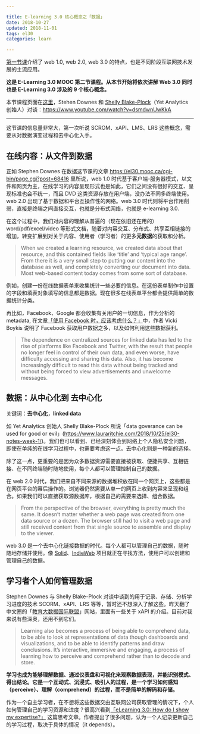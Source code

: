```yaml
---

title: E-learning 3.0 核心概念之「数据」
date: 2018-10-27
updated: 2018-11-01
tags: el30
categories: learn

---
```


[第一节课](https://chenmei.xyz/post/learning-notes/e-learning-30)介绍了 web 1.0, web 2.0, web 3.0 的特点，也是不同阶段互联网技术发展的主流应用。

**这是 E-Learning 3.0 MOOC 第二节课程。从本节开始将依次讲解 Web 3.0 同时也是 E-Learning 3.0 涉及的 9 个核心概念。**

本节课程页面在[这里](https://el30.mooc.ca/cgi-bin/page.cgi?module=5)，Stehen Downes 和 [Shelly Blake-Plock](https://about.me/BlakePlock)（Yet Analytics 创始人）对谈：<https://www.youtube.com/watch?v=dsmdwnUwKkA>

---

这节课的信息量非常大，第一次听说 SCROM、xAPI、LMS、LRS 这些概念，需要从对数据演变过程和去中心化入手。

## 在线内容：从文件到数据

正如 Stephen Downes 在数据这节课的文章 <https://el30.mooc.ca/cgi-bin/page.cgi?post=68416> 里所说，web 1.0 时代基于客户端-服务器模式，以文件和网页为主，在线学习的内容呈现形式也是如此，它们之间没有很好的交互、呈现标准也会不统一，而且 DVD 这类资源存放在用户端，没办法不同多终端使用。web 2.0 出现了基于数据和平台互操作性的网络。web 3.0 时代则将平台作用削弱，直接是终端之间直接交互，也就是分布式网络，也就是 e-learning 3.0.

在这个过程中，我们对内容的理解从普遍的（现在依旧还在用的）word/pdf/excel/video 等形式文档，随着对内容交互、分布式、共享互相链接的增加，转变扩展到对关于内容、使用者（学习者）的更多**元数据**的获取和分析。

>  When we created a learning resource, we created data about that resource, and this contained fields like ‘title’ and ‘typical age range’. From there it is a very small step to putting our content into the database as well, and completely converting our document into data. Most web-based content today comes from some sort of database.

例如，创建一份在线数据表单来收集统计一些必要的信息。在这份表单制作中设置的字段和填表对象填写的信息都是数据。现在很多在线表单平台都会提供简单的数据统计分类。

再比如，Facebook、Google 都会收集有关用户的一切信息，作为分析的 metadata, 在文章[「使用 Facebook 时，应该考虑什么？」](https://chenmei.xyz/post/fan-yi/what-should-you-think-about-when-using-facebook)中，作者 Vicki Boykis 说明了 Facebook 获取用户数据之多，以及如何利用这些数据获利。

> The dependence on centralized sources for linked data has led to the rise of platforms like Facebook and Twitter, with the result that people no longer feel in control of their own data, and even worse, have difficulty accessing and sharing this data. Also, it has become increasingly difficult to read this data without being tracked and without being forced to view advertisements and unwelcome messages.

## 数据：从中心化到 去中心化

关键词：**去中心化**，**linked data**

如 Yet Analytics 创始人 Shelly Blake-Plock 所说「data goverance can be used for good or evil」(<https://www.lauraritchie.com/2018/10/25/el30-notes-week-1/>)。我们也可以看到、已经深刻体会到网络上个人隐私安全问题，即使在单纯的在线学习过程中，也需要考虑这一点。去中心化则是一种新的选择。

除了这一点，更重要的是因为众多数据资源需要直接被获取、便捷共享、互相链接、在不同终端随时随地使用，每个人都可以管理控制自己的数据。

在 web 2.0 时代，我们把来自不同来源的数据堆积放在同一个网页上，这些都是在网页平台的幕后操作的。浏览器仍然需要从单一的网页上收到内容来呈现和组合。如果我们可以直接获取源数据库，根据自己的需要来选择、组合数据。

> From the perspective of the browser, everything is pretty much the same. It doesn’t matter whether a web page was created from one data source or a dozen. The browser still had to visit a web page and still received content from that single source to assemble and display to the viewer.

web 3.0 是一个去中心化链接数据的时代。每个人都可以管理自己的数据，随时随地存储并使用。像 [Solid](https://solid.mit.edu/)、[IndieWeb](https://indieweb.org/) 项目就正在寻找方法，使用户可以创建和管理自己的数据。

## 学习者个人如何管理数据

Stephen Downes 与 Shelly Blake-Plock 对谈中谈到的用于记录、存储、分析学习进度的技术 SCORM、xAPI、LRS 等等，暂时还不想深入了解这些。昨天翻了中文圈的「[教育大数据国际联盟](http://xapi-cop.net/zh/)」网站，里面有一些关于 xAPI 的介绍。目前对我来说有些深奥，还用不到它们。

> Learning also becomes a process of being able to comprehend data, to be able to look at representations of data though dashboards and visualizations, and to be able to identify patterns and draw conclusions. It’s interactive, immersive and engaging, a process of learning how to perceive and comprehend rather than to decode and store. 

**学习也成为能够理解数据、通过仪表盘和可视化来观察数据表现，并能识别模式、得出结论。它是一个互动式、沉浸式、吸引人的过程，是一个学习如何感知（perceive）、理解（comprehend）的过程，而不是简单的解码和存储。**

作为一个自主学习者，在不想将这些数据交由互联网公司获取管理的情况下，个人如何管理自己的学习资源和进度？很高兴看到[「eLearning 3.0: How do I show my expertise?」](https://idstuff.blogspot.com/2018/10/elearning-30-how-do-i-show-my-expertise.html) 这篇思考文章。作者提出了很多问题，认为一个人记录更新自己的学习过程，取决于具体的情况（it depends）。
